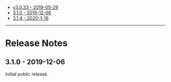 * [v3.0.33 - 2019-05-29](https://github.com/human-nature-lab/trellis/releases/download/3.0.33/Trellis-3.0.33.zip)
* [3.1.0 - 2019-12-06](https://github.com/human-nature-lab/trellis/releases/download/3.1.0/Trellis-3.1.0.zip)
* [3.1.4 - 2020-1-16](https://github.com/human-nature-lab/trellis-app/archive/v3.1.4.zip)



---
# Release Notes

## 3.1.0 - 2019-12-06

Initial public release.
